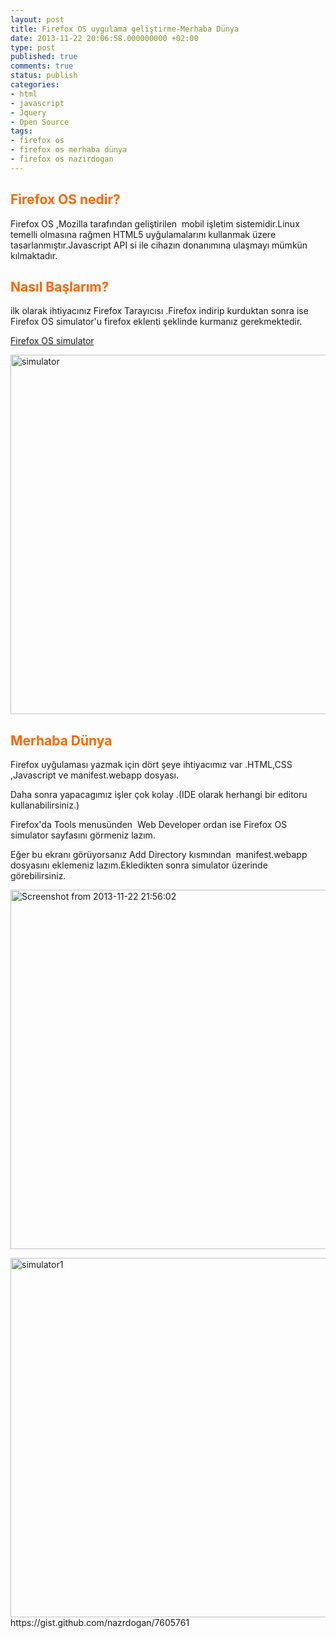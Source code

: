 ```yaml
---
layout: post
title: Firefox OS uygulama geliştirme-Merhaba Dünya
date: 2013-11-22 20:06:58.000000000 +02:00
type: post
published: true
comments: true
status: publish
categories:
- html
- javascript
- Jquery
- Open Source
tags:
- firefox os
- firefox os merhaba dünya
- firefox os nazirdogan
---
```

<h2><span style="color: #ff6600;">Firefox OS nedir?</span></h2>
<p>Firefox OS ,Mozilla tarafından geliştirilen  mobil işletim sistemidir.Linux temelli olmasına rağmen HTML5 uyğulamalarını kullanmak üzere tasarlanmıştır.Javascript API si ile cihazın donanımına ulaşmayı mümkün kılmaktadır.</p>
<h2><span style="color: #ff6600;">Nasıl Başlarım?</span></h2>
<p>ilk olarak ihtiyacınız Firefox Tarayıcısı .Firefox indirip kurduktan sonra ise Firefox OS simulator'u firefox eklenti şeklinde kurmanız gerekmektedir.</p>
<p><a href="https://addons.mozilla.org/en-us/firefox/addon/firefox-os-simulator/">Firefox OS simulator</a></p>
<p><a href="http://nazirdogan.files.wordpress.com/2013/11/simulator.png"><img class="alignnone size-large wp-image-251" src="{{ site.baseurl }}/assets/simulator.png?w=1024" alt="simulator" width="1024" height="575" /></a></p>
<h2><span style="color: #ff6600;">Merhaba Dünya</span></h2>
<p>Firefox uyğulaması yazmak için dört şeye ihtiyacımız var .HTML,CSS ,Javascript ve manifest.webapp dosyası.</p>
<p>Daha sonra yapacagımız işler çok kolay .(IDE olarak herhangi bir editoru kullanabilirsiniz.)</p>
<p>Firefox'da Tools menusünden  Web Developer ordan ise Firefox OS simulator sayfasını görmeniz lazım.</p>
<p>Eğer bu ekranı görüyorsanız Add Directory kısmından  manifest.webapp dosyasını eklemeniz lazım.Ekledikten sonra simulator üzerinde görebilirsiniz.</p>
<p><a href="http://nazirdogan.files.wordpress.com/2013/11/screenshot-from-2013-11-22-215602.png"><img class="alignnone size-large wp-image-255" src="{{ site.baseurl }}/assets/screenshot-from-2013-11-22-215602.png?w=1024" alt="Screenshot from 2013-11-22 21:56:02" width="1024" height="575" /></a></p>
<p><a href="http://nazirdogan.files.wordpress.com/2013/11/simulator1.png"><img class="alignnone size-large wp-image-254" src="{{ site.baseurl }}/assets/simulator1.png?w=1024" alt="simulator1" width="1024" height="575" /></a><br />
https://gist.github.com/nazrdogan/7605761</p>
